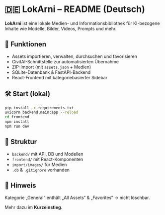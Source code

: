# 🇩🇪 LokArni – README (Deutsch)

**LokArni** ist eine lokale Medien- und Informationsbibliothek für KI-bezogene Inhalte wie Modelle, Bilder, Videos, Prompts und mehr.

## 🚀 Funktionen
- Assets importieren, verwalten, durchsuchen und favorisieren
- CivitAI-Schnittstelle zur automatisierten Übernahme
- ZIP-Import (mit `assets.json` + Medien)
- SQLite-Datenbank & FastAPI-Backend
- React-Frontend mit kategoriebasierter Sidebar

## 🛠️ Start (lokal)
```bash
pip install -r requirements.txt
uvicorn backend.main:app --reload
cd frontend
npm install
npm run dev
```

## 📁 Struktur
- `backend/` mit API, DB und Modellen
- `frontend/` mit React-Komponenten
- `import/images/` für Medien
- `.db` & `.gitignore` vorhanden

## 📌 Hinweis
Kategorie „General“ enthält „All Assets“ & „Favorites“ → nicht löschbar.

Mehr dazu im **Kurzeinstieg**.
